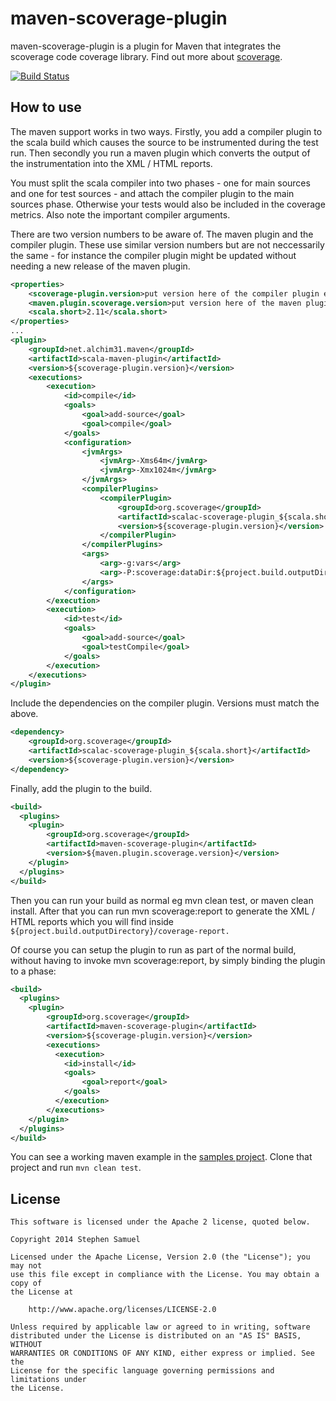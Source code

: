 maven-scoverage-plugin
===================

maven-scoverage-plugin is a plugin for Maven that integrates the scoverage code coverage library. Find out more about [scoverage](https://github.com/scoverage/scalac-scoverage-plugin).

[![Build Status](https://travis-ci.org/scoverage/maven-scoverage-plugin.png)](https://travis-ci.org/scoverage/maven-scoverage-plugin)

## How to use

The maven support works in two ways. Firstly, you add a compiler plugin to the scala build which causes the source to be instrumented during the test run. Then secondly you run a maven plugin which converts the output of the instrumentation into the XML / HTML reports.

You must split the scala compiler into two phases - one for main sources and one for test sources - 
and attach the compiler plugin to the main sources phase. 
Otherwise your tests would also be included in the coverage metrics. Also note the important compiler arguments.

There are two version numbers to be aware of. The maven plugin and the compiler plugin. These use similar version numbers but are not neccessarily the same - for instance the compiler plugin might be updated without needing a new release of the maven plugin. 

```xml
<properties>
	<scoverage-plugin.version>put version here of the compiler plugin eg 0.99.5</scoverage-plugin.version>
	<maven.plugin.scoverage.version>put version here of the maven plugin, eg 0.99.10</maven.plugin.scoverage.version>
	<scala.short>2.11</scala.short>
</properties>
...
<plugin>
    <groupId>net.alchim31.maven</groupId>
    <artifactId>scala-maven-plugin</artifactId>
    <version>${scoverage-plugin.version}</version>
    <executions>
        <execution>
            <id>compile</id>
            <goals>
                <goal>add-source</goal>
                <goal>compile</goal>
            </goals>
            <configuration>
        		<jvmArgs>
            		<jvmArg>-Xms64m</jvmArg>
            		<jvmArg>-Xmx1024m</jvmArg>
		        </jvmArgs>
                <compilerPlugins>
                    <compilerPlugin>
                        <groupId>org.scoverage</groupId>
                        <artifactId>scalac-scoverage-plugin_${scala.short}</artifactId>
                        <version>${scoverage-plugin.version}</version>
                    </compilerPlugin>
                </compilerPlugins>
                <args>
                    <arg>-g:vars</arg>
                    <arg>-P:scoverage:dataDir:${project.build.outputDirectory}</arg>
                </args>
            </configuration>
        </execution>
        <execution>
            <id>test</id>
            <goals>
                <goal>add-source</goal>
                <goal>testCompile</goal>
            </goals>
        </execution>
    </executions>
</plugin>       
```

Include the dependencies on the compiler plugin. Versions must match the above.

```xml
<dependency>
    <groupId>org.scoverage</groupId>
    <artifactId>scalac-scoverage-plugin_${scala.short}</artifactId>
    <version>${scoverage-plugin.version}</version>
</dependency>
```

Finally, add the plugin to the build.

```xml
<build>
  <plugins>
    <plugin>
        <groupId>org.scoverage</groupId>
        <artifactId>maven-scoverage-plugin</artifactId>
        <version>${maven.plugin.scoverage.version}</version>
    </plugin>
  </plugins>
</build>
```

Then you can run your build as normal eg mvn clean test, or maven clean install.
After that you can run mvn scoverage:report to generate the XML / HTML reports which you will find inside ``${project.build.outputDirectory}/coverage-report. ``

Of course you can setup the plugin to run as part of the normal build, without having to invoke mvn scoverage:report, by simply binding the plugin to a phase:


```xml
<build>
  <plugins>
    <plugin>
        <groupId>org.scoverage</groupId>
        <artifactId>maven-scoverage-plugin</artifactId>
        <version>${scoverage-plugin.version}</version>
        <executions>
          <execution>
            <id>install</id>
            <goals>
                <goal>report</goal>
            </goals>
          </execution>
        </executions>
    </plugin>
  </plugins>
</build>
```

You can see a working maven example in the [samples project](https://github.com/scoverage/scoverage-samples). Clone 
that project and run `mvn clean test`.

## License
```
This software is licensed under the Apache 2 license, quoted below.

Copyright 2014 Stephen Samuel

Licensed under the Apache License, Version 2.0 (the "License"); you may not
use this file except in compliance with the License. You may obtain a copy of
the License at

    http://www.apache.org/licenses/LICENSE-2.0

Unless required by applicable law or agreed to in writing, software
distributed under the License is distributed on an "AS IS" BASIS, WITHOUT
WARRANTIES OR CONDITIONS OF ANY KIND, either express or implied. See the
License for the specific language governing permissions and limitations under
the License.
```
